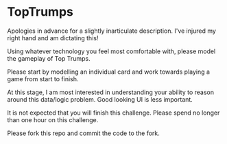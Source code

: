 # TopTrumps

Apologies in advance for a slightly inarticulate description. I've injured my right hand and am dictating this!

Using whatever technology you feel most comfortable with, please model the gameplay of Top Trumps.

Please start by modelling an individual card and work towards playing a game from start to finish. 

At this stage, I am most interested in understanding your ability to reason around this data/logic problem. Good looking UI is less important.

It is not expected that you will finish this challenge. Please spend no longer than one hour on this challenge.

Please fork this repo and commit the code to the fork.
